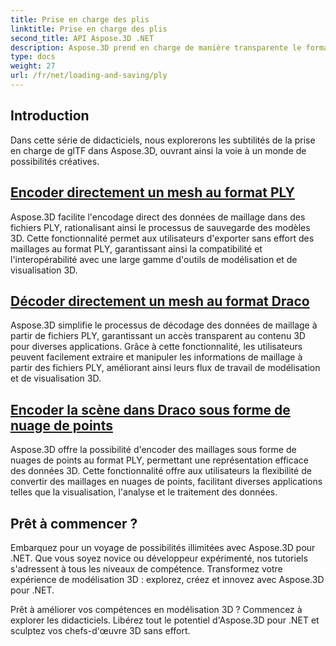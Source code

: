 ```yaml
---
title: Prise en charge des plis
linktitle: Prise en charge des plis
second_title: API Aspose.3D .NET
description: Aspose.3D prend en charge de manière transparente le format PLY, facilitant l'importation et l'exportation fluides de modèles 3D pour des cas d'utilisation polyvalents.
type: docs
weight: 27
url: /fr/net/loading-and-saving/ply
---
```

## Introduction

Dans cette série de didacticiels, nous explorerons les subtilités de la prise en charge de glTF dans Aspose.3D, ouvrant ainsi la voie à un monde de possibilités créatives.

## [Encoder directement un mesh au format PLY](encode-mesh)

Aspose.3D facilite l'encodage direct des données de maillage dans des fichiers PLY, rationalisant ainsi le processus de sauvegarde des modèles 3D. Cette fonctionnalité permet aux utilisateurs d'exporter sans effort des maillages au format PLY, garantissant ainsi la compatibilité et l'interopérabilité avec une large gamme d'outils de modélisation et de visualisation 3D.


## [Décoder directement un mesh au format Draco](decode-mesh)

Aspose.3D simplifie le processus de décodage des données de maillage à partir de fichiers PLY, garantissant un accès transparent au contenu 3D pour diverses applications. Grâce à cette fonctionnalité, les utilisateurs peuvent facilement extraire et manipuler les informations de maillage à partir des fichiers PLY, améliorant ainsi leurs flux de travail de modélisation et de visualisation 3D.

## [Encoder la scène dans Draco sous forme de nuage de points](export-to-ply-point-cloud)

Aspose.3D offre la possibilité d'encoder des maillages sous forme de nuages de points au format PLY, permettant une représentation efficace des données 3D. Cette fonctionnalité offre aux utilisateurs la flexibilité de convertir des maillages en nuages de points, facilitant diverses applications telles que la visualisation, l'analyse et le traitement des données.


## Prêt à commencer ?

Embarquez pour un voyage de possibilités illimitées avec Aspose.3D pour .NET. Que vous soyez novice ou développeur expérimenté, nos tutoriels s'adressent à tous les niveaux de compétence. Transformez votre expérience de modélisation 3D : explorez, créez et innovez avec Aspose.3D pour .NET.

Prêt à améliorer vos compétences en modélisation 3D ? Commencez à explorer les didacticiels. Libérez tout le potentiel d'Aspose.3D pour .NET et sculptez vos chefs-d'œuvre 3D sans effort.